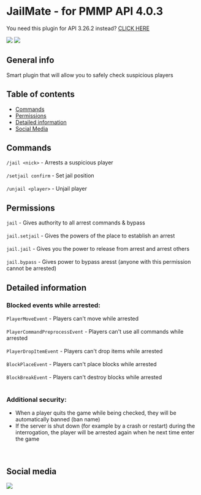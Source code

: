 # JailMate - for PMMP API 4.0.3

You need this plugin for API 3.26.2 instead? [CLICK HERE]([(https://github.com/J0k3rrWild/JailMate/tree/master)](https://github.com/J0k3rrWild/JailMate/tree/master))

[![](https://poggit.pmmp.io/shield.state/JailMate)](https://poggit.pmmp.io/p/JailMate)
[![](https://poggit.pmmp.io/shield.dl.total/JailMate)](https://poggit.pmmp.io/p/JailMate)

## General info

Smart plugin that will allow you to safely check suspicious players

## Table of contents
* [Commands](#Commands)
* [Permissions](#Permissions)
* [Detailed information](#Detailed-information)
* [Social Media](##Social-media)


## Commands

```/jail <nick>``` - Arrests a suspicious player <br><br>
```/setjail confirm``` - Set jail position <br><br>
```/unjail <player>``` - Unjail player

## Permissions

```jail``` - Gives authority to all arrest commands & bypass<br><br>
```jail.setjail``` - Gives the powers of the place to establish an arrest<br><br>
```jail.jail``` - Gives you the power to release from arrest and arrest others<br><br>
```jail.bypass``` - Gives power to bypass aresst (anyone with this permission cannot be arrested)

## Detailed information

### Blocked events while arrested:

```PlayerMoveEvent``` - Players can't move while arrested<br><br>
```PlayerCommandPreprocessEvent``` - Players can't use all commands while arrested<br><br>
```PlayerDropItemEvent``` - Players can't drop items while arrested<br><br>
```BlockPlaceEvent``` - Players can't place blocks while arrested<br><br>
```BlockBreakEvent``` - Players can't destroy blocks while arrested<br><br>

### Additional security:

* When a player quits the game while being checked, they will be automatically banned (ban name)<br>
* If the server is shut down (for example by a crash or restart) during the interrogation, the player will be arrested again when he next time enter the game<br><br><br>




## Social media

[![](https://img.shields.io/badge/Discord-7289DA?style=for-the-badge&logo=discord&logoColor=white)](https://discord.gg/8b3rKZPYM8)

